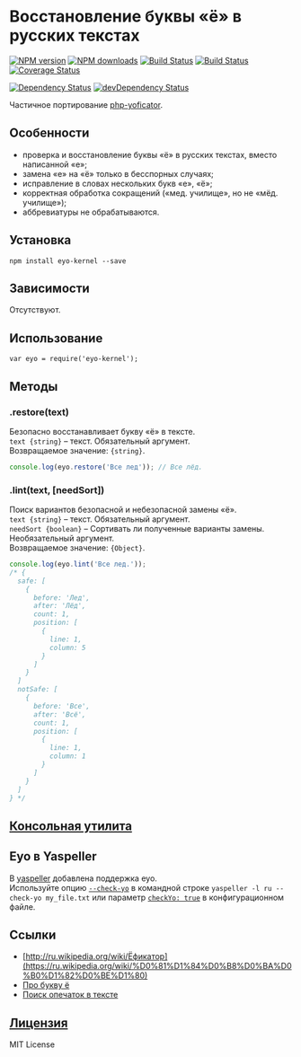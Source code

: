Восстановление буквы «ё» в русских текстах
===
[![NPM version](https://img.shields.io/npm/v/eyo-kernel.svg?style=flat)](https://www.npmjs.com/package/eyo-kernel)
[![NPM downloads](https://img.shields.io/npm/dm/eyo-kernel.svg?style=flat)](https://www.npmjs.com/package/eyo-kernel)
[![Build Status](https://img.shields.io/travis/hcodes/eyo-kernel.svg?style=flat)](https://travis-ci.org/hcodes/eyo-kernel)
[![Build Status](https://img.shields.io/appveyor/ci/hcodes/eyo-kernel/master.svg?style=flat)](https://ci.appveyor.com/project/hcodes/eyo-kernel)
[![Coverage Status](https://img.shields.io/coveralls/hcodes/eyo-kernel.svg?style=flat)](https://coveralls.io/r/hcodes/eyo-kernel)

[![Dependency Status](https://img.shields.io/david/hcodes/eyo-kernel.svg?style=flat)](https://david-dm.org/hcodes/eyo-kernel) [![devDependency Status](https://img.shields.io/david/dev/hcodes/eyo-kernel.svg?style=flat)](https://david-dm.org/hcodes/eyo#info=devDependencies)

Частичное портирование [php-yoficator](https://code.google.com/p/php-yoficator/).

## Особенности
+ проверка и восстановление буквы «ё» в русских текстах, вместо написанной «е»;
+ замена «е» на «ё» только в бесспорных случаях;
+ исправление в словах нескольких букв «е», «ё»;
+ корректная обработка сокращений («мед. училище», но не «мёд. училище»);
+ аббревиатуры не обрабатываются.

## Установка
`npm install eyo-kernel --save`

## Зависимости
Отсутствуют.

## Использование
```
var eyo = require('eyo-kernel');
```

## Методы
### .restore(text)
Безопасно восстанавливает букву «ё» в тексте.<br/>
`text {string}` – текст. Обязательный аргумент.<br/>
Возвращаемое значение: `{string}`.
```js
console.log(eyo.restore('Все лед')); // Все лёд.
```

### .lint(text, [needSort])
Поиск вариантов безопасной и небезопасной замены «ё».<br/>
`text {string}` – текст. Обязательный аргумент.<br/>
`needSort {boolean}` – Сортивать ли полученные варианты замены. Необязательный аргумент.<br/>
Возвращаемое значение: `{Object}`.
```js
console.log(eyo.lint('Все лед.'));
/* {
  safe: [
    {
      before: 'Лед',
      after: 'Лёд',
      count: 1,
      position: [
        {
          line: 1,
          column: 5
        }
      ]
    }
  ]
  notSafe: [
    {
      before: 'Все',
      after: 'Всё',
      count: 1,
      position: [
        {
          line: 1,
          column: 1
        }
      ]
    }
  ] 
} */
```

## [Консольная утилита](https://github.com/hcodes/eyo)

## Eyo в Yaspeller
В [yaspeller](https://github.com/hcodes/yaspeller/) добавлена поддержка eyo.<br/>Используйте опцию [`--check-yo`](https://github.com/hcodes/yaspeller/#--check-yo) в командной строке `yaspeller -l ru --check-yo my_file.txt` или параметр [`checkYo: true`](https://github.com/hcodes/yaspeller/#configuration) в конфигурационном файле. 

## Ссылки
+ [http://ru.wikipedia.org/wiki/Ёфикатор](https://ru.wikipedia.org/wiki/%D0%81%D1%84%D0%B8%D0%BA%D0%B0%D1%82%D0%BE%D1%80)
+ [Про букву ё](http://www.gramota.ru/class/istiny/istiny_7_jo/)
+ [Поиск опечаток в тексте](https://github.com/hcodes/yaspeller)

## [Лицензия](./LICENSE)
MIT License
